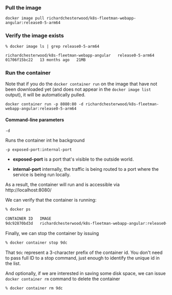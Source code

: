 
### Pull the image

`docker image pull richardchesterwood/k8s-fleetman-webapp-angular:release0-5-arm64`

### Verify the image exists

```
% docker image ls | grep release0-5-arm64

richardchesterwood/k8s-fleetman-webapp-angular   release0-5-arm64                                                             01706f15bc22   13 months ago   21MB
```

### Run the container

Note that if you do the `docker container run` on the image that have not been downloaded yet (and does not appear in the `docker image list` output), it will be automatically pulled.

```
docker container run -p 8080:80 -d richardchesterwood/k8s-fleetman-webapp-angular:release0-5-arm64
```

#### Command-line parameters

`-d`

Runs the container int he background

`-p exposed-port:internal-port`

* **exposed-port** is a port that's visible to the outside world.

* **internal-port** internally, the traffic is being routed to a port where the service is being run locally.

As a result, the container will run and is accessible via http://localhost:8080/

We can verify that the container is running:

```bash
% docker ps

CONTAINER ID   IMAGE                                                             COMMAND                  CREATED         STATUS         PORTS                  NAMES
9dc92870bd3d   richardchesterwood/k8s-fleetman-webapp-angular:release0-5-arm64   "nginx -g 'daemon of…"   5 seconds ago   Up 4 seconds   0.0.0.0:8080->80/tcp   practical_volhard
```

Finally, we can stop the container by issuing

```bash
% docker container stop 9dc
```

That `9dc` represent a 3-character prefix of the container id. You don't need to pass full ID to a stop command, just enough to identify the unique id in the list.

And optionally, if we are interested in saving some disk space, we can issue `docker container rm` command to delete the container

```bash
% docker container rm 9dc
```